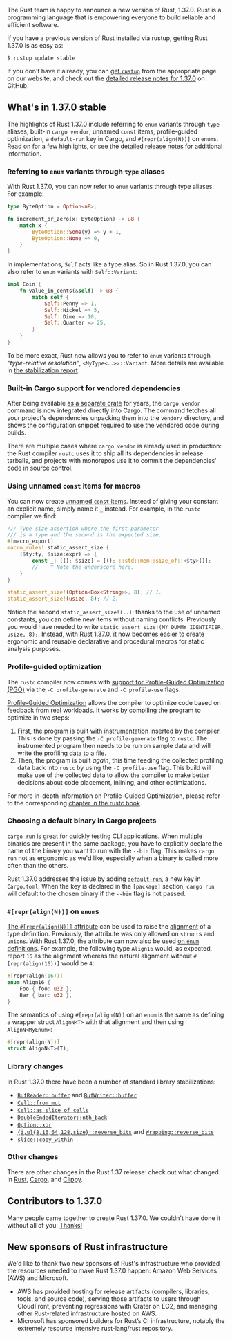The Rust team is happy to announce a new version of Rust, 1.37.0. Rust is a programming language that is empowering everyone to build reliable and efficient software.

If you have a previous version of Rust installed via rustup, getting Rust 1.37.0 is as easy as:

```console
$ rustup update stable
```

If you don't have it already, you can [get `rustup`][install] from the appropriate page on our website, and check out the [detailed release notes for 1.37.0][notes] on GitHub.

[install]: https://www.rust-lang.org/install.html
[notes]: https://github.com/rust-lang/rust/blob/master/RELEASES.md#version-1370-2019-08-15

## What's in 1.37.0 stable

The highlights of Rust 1.37.0 include referring to `enum` variants through `type` aliases, built-in `cargo vendor`, unnamed `const` items, profile-guided optimization, a `default-run` key in Cargo, and `#[repr(align(N))]` on `enum`s. Read on for a few highlights, or see the [detailed release notes][notes] for additional information.

### Referring to `enum` variants through `type` aliases

With Rust 1.37.0, you can now refer to `enum` variants through type aliases. For example:

```rust
type ByteOption = Option<u8>;

fn increment_or_zero(x: ByteOption) -> u8 {
    match x {
        ByteOption::Some(y) => y + 1,
        ByteOption::None => 0,
    }
}
```

In implementations, `Self` acts like a type alias. So in Rust 1.37.0, you can also refer to `enum` variants with `Self::Variant`:

```rust
impl Coin {
    fn value_in_cents(&self) -> u8 {
        match self {
            Self::Penny => 1,
            Self::Nickel => 5,
            Self::Dime => 10,
            Self::Quarter => 25,
        }
    }
}
```

[type_rel_report]: https://github.com/rust-lang/rust/pull/61682/#issuecomment-502472847

To be more exact, Rust now allows you to refer to `enum` variants through *"type-relative resolution"*, `<MyType<..>>::Variant`. More details are available in [the stabilization report][type_rel_report].

### Built-in Cargo support for vendored dependencies

[vendor-crate]: https://crates.io/crates/cargo-vendor

After being available [as a separate crate][vendor-crate] for years, the `cargo vendor` command is now integrated directly into Cargo. The command fetches all your project's dependencies unpacking them into the `vendor/` directory, and shows the configuration snippet required to use the vendored code during builds.

There are multiple cases where `cargo vendor` is already used in production: the Rust compiler `rustc` uses it to ship all its dependencies in release tarballs, and projects with monorepos use it to commit the dependencies' code in source control.

### Using unnamed `const` items for macros

[unnamed_const_pr]: https://github.com/rust-lang/rust/pull/61347/

You can now create [unnamed `const` items][unnamed_const_pr]. Instead of giving your constant an explicit name, simply name it `_` instead. For example, in the `rustc` compiler we find:

```rust
/// Type size assertion where the first parameter
/// is a type and the second is the expected size.
#[macro_export]
macro_rules! static_assert_size {
    ($ty:ty, $size:expr) => {
        const _: [(); $size] = [(); ::std::mem::size_of::<$ty>()];
        //    ^ Note the underscore here.
    }
}

static_assert_size!(Option<Box<String>>, 8); // 1.
static_assert_size!(usize, 8); // 2.
```

Notice the second `static_assert_size!(..)`: thanks to the use of unnamed constants, you can define new items without naming conflicts. Previously you would have needed to write `static_assert_size!(MY_DUMMY_IDENTIFIER, usize, 8);`. Instead, with Rust 1.37.0, it now becomes easier to create ergonomic and reusable declarative and procedural macros for static analysis purposes.

### Profile-guided optimization

[rustc_book_pgo]: https://doc.rust-lang.org/rustc/profile-guided-optimization.html
[pgo_pr]: https://github.com/rust-lang/rust/pull/61268/
[pgo_wiki]: https://en.wikipedia.org/wiki/Profile-guided_optimization

The `rustc` compiler now comes with [support for Profile-Guided Optimization (PGO)][pgo_pr] via the `-C profile-generate` and `-C profile-use` flags.

[Profile-Guided Optimization][pgo_wiki] allows the compiler to optimize code based on feedback from real workloads. It works by compiling the program to optimize in two steps:

1. First, the program is built with instrumentation inserted by the compiler. This is done by passing the `-C profile-generate` flag to `rustc`. The instrumented program then needs to be run on sample data and will write the profiling data to a file.
2. Then, the program is built *again*, this time feeding the collected profiling data back into `rustc` by using the `-C profile-use` flag. This build will make use of the collected data to allow the compiler to make better decisions about code placement, inlining, and other optimizations.

For more in-depth information on Profile-Guided Optimization, please refer to the corresponding [chapter in the rustc book][rustc_book_pgo].

### Choosing a default binary in Cargo projects

[`default-run`]: https://doc.rust-lang.org/cargo/reference/manifest.html#the-default-run-field
[`cargo run`]: https://doc.rust-lang.org/cargo/commands/cargo-run.html

[`cargo run`] is great for quickly testing CLI applications. When multiple binaries are present in the same package, you have to explicitly declare the name of the binary you want to run with the `--bin` flag. This makes `cargo run` not as ergonomic as we'd like, especially when a binary is called more often than the others.

Rust 1.37.0 addresses the issue by adding [`default-run`], a new key in `Cargo.toml`. When the key is declared in the `[package]` section, `cargo run` will default to the chosen binary if the `--bin` flag is not passed.

### `#[repr(align(N))]` on `enum`s

[enum_align_pr]: https://github.com/rust-lang/rust/pull/61229
[ref_align_mod]: https://doc.rust-lang.org/reference/type-layout.html#the-alignment-modifiers
[ref_align_explain]: https://doc.rust-lang.org/reference/type-layout.html#size-and-alignment

[The `#[repr(align(N))]` attribute][ref_align_mod] can be used to raise the [alignment][ref_align_explain] of a type definition. Previously, the attribute was only allowed on `struct`s and `union`s. With Rust 1.37.0, the attribute can now also be used [on `enum` definitions][enum_align_pr]. For example, the following type `Align16` would, as expected, report `16` as the alignment whereas the natural alignment without `#[repr(align(16))]` would be `4`:

```rust
#[repr(align(16))]
enum Align16 {
    Foo { foo: u32 },
    Bar { bar: u32 },
}
```

The semantics of using `#[repr(align(N))` on an `enum` is the same as defining a wrapper struct `AlignN<T>` with that alignment and then using `AlignN<MyEnum>`:

```rust
#[repr(align(N))]
struct AlignN<T>(T);
```

### Library changes

[`BufReader::buffer`]: https://doc.rust-lang.org/std/io/struct.BufReader.html#method.buffer
[`BufWriter::buffer`]: https://doc.rust-lang.org/std/io/struct.BufWriter.html#method.buffer
[`Cell::from_mut`]: https://doc.rust-lang.org/std/cell/struct.Cell.html#method.from_mut
[`Cell::as_slice_of_cells`]: https://doc.rust-lang.org/std/cell/struct.Cell.html#method.as_slice_of_cells
[`DoubleEndedIterator::nth_back`]: https://doc.rust-lang.org/std/iter/trait.DoubleEndedIterator.html#method.nth_back
[`Option::xor`]: https://doc.rust-lang.org/std/option/enum.Option.html#method.xor
[`Wrapping::reverse_bits`]: https://doc.rust-lang.org/std/num/struct.Wrapping.html#method.reverse_bits
[`{i,u}{8,16,64,128,size}::reverse_bits`]: https://doc.rust-lang.org/std/primitive.u8.html#method.reverse_bits
[`slice::copy_within`]: https://doc.rust-lang.org/std/primitive.slice.html#method.copy_within

In Rust 1.37.0 there have been a number of standard library stabilizations:

- [`BufReader::buffer`] and [`BufWriter::buffer`]
- [`Cell::from_mut`]
- [`Cell::as_slice_of_cells`]
- [`DoubleEndedIterator::nth_back`]
- [`Option::xor`]
- [`{i,u}{8,16,64,128,size}::reverse_bits`] and [`Wrapping::reverse_bits`]
- [`slice::copy_within`]

### Other changes

[relnotes-cargo]: https://github.com/rust-lang/cargo/blob/master/CHANGELOG.md#cargo-137-2019-08-15
[relnotes-clippy]: https://github.com/rust-lang/rust-clippy/blob/master/CHANGELOG.md#rust-137

There are other changes in the Rust 1.37 release: check out what changed in [Rust][notes], [Cargo][relnotes-cargo], and [Clippy][relnotes-clippy].

## Contributors to 1.37.0

Many people came together to create Rust 1.37.0. We couldn't have done it
without all of you. [Thanks!](https://thanks.rust-lang.org/rust/1.37.0/)

## New sponsors of Rust infrastructure

We'd like to thank two new sponsors of Rust's infrastructure who provided the resources needed to make Rust 1.37.0 happen: Amazon Web Services (AWS) and Microsoft.

- AWS has provided hosting for release artifacts (compilers, libraries, tools, and source code), serving those artifacts to users through CloudFront, preventing regressions with Crater on EC2, and managing other Rust-related infrastructure hosted on AWS.
- Microsoft has sponsored builders for Rust’s CI infrastructure, notably the extremely resource intensive rust-lang/rust repository.
